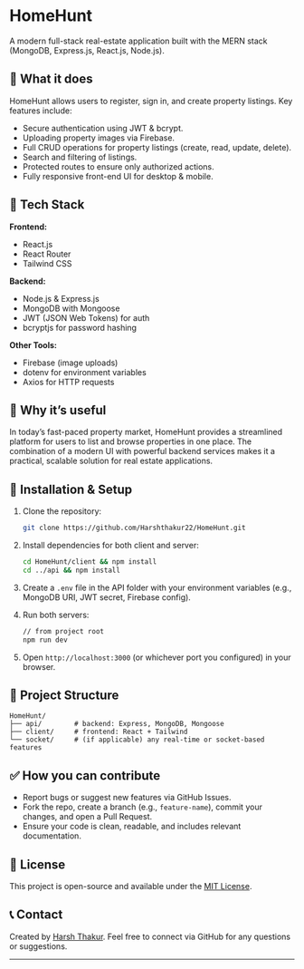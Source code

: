 

# HomeHunt

A modern full-stack real-estate application built with the MERN stack (MongoDB, Express.js, React.js, Node.js).

## 🚀 What it does

HomeHunt allows users to register, sign in, and create property listings. Key features include:

* Secure authentication using JWT & bcrypt.
* Uploading property images via Firebase.
* Full CRUD operations for property listings (create, read, update, delete).
* Search and filtering of listings.
* Protected routes to ensure only authorized actions.
* Fully responsive front-end UI for desktop & mobile.

## 🧰 Tech Stack

**Frontend:**

* React.js
* React Router
* Tailwind CSS

**Backend:**

* Node.js & Express.js
* MongoDB with Mongoose
* JWT (JSON Web Tokens) for auth
* bcryptjs for password hashing

**Other Tools:**

* Firebase (image uploads)
* dotenv for environment variables
* Axios for HTTP requests

## 🎯 Why it’s useful

In today’s fast-paced property market, HomeHunt provides a streamlined platform for users to list and browse properties in one place. The combination of a modern UI with powerful backend services makes it a practical, scalable solution for real estate applications.

## 🔧 Installation & Setup

1. Clone the repository:

   ```bash
   git clone https://github.com/Harshthakur22/HomeHunt.git  
   ```
2. Install dependencies for both client and server:

   ```bash
   cd HomeHunt/client && npm install  
   cd ../api && npm install  
   ```
3. Create a `.env` file in the API folder with your environment variables (e.g., MongoDB URI, JWT secret, Firebase config).
4. Run both servers:

   ```bash
   // from project root  
   npm run dev  
   ```
5. Open `http://localhost:3000` (or whichever port you configured) in your browser.

## 📂 Project Structure

```
HomeHunt/
├── api/        # backend: Express, MongoDB, Mongoose
├── client/     # frontend: React + Tailwind
└── socket/     # (if applicable) any real-time or socket-based features
```

## ✅ How you can contribute

* Report bugs or suggest new features via GitHub Issues.
* Fork the repo, create a branch (e.g., `feature-name`), commit your changes, and open a Pull Request.
* Ensure your code is clean, readable, and includes relevant documentation.

## 📝 License

This project is open-source and available under the [MIT License](LICENSE).

## 📞 Contact

Created by [Harsh Thakur](https://github.com/Harshthakur22). Feel free to connect via GitHub for any questions or suggestions.

---




